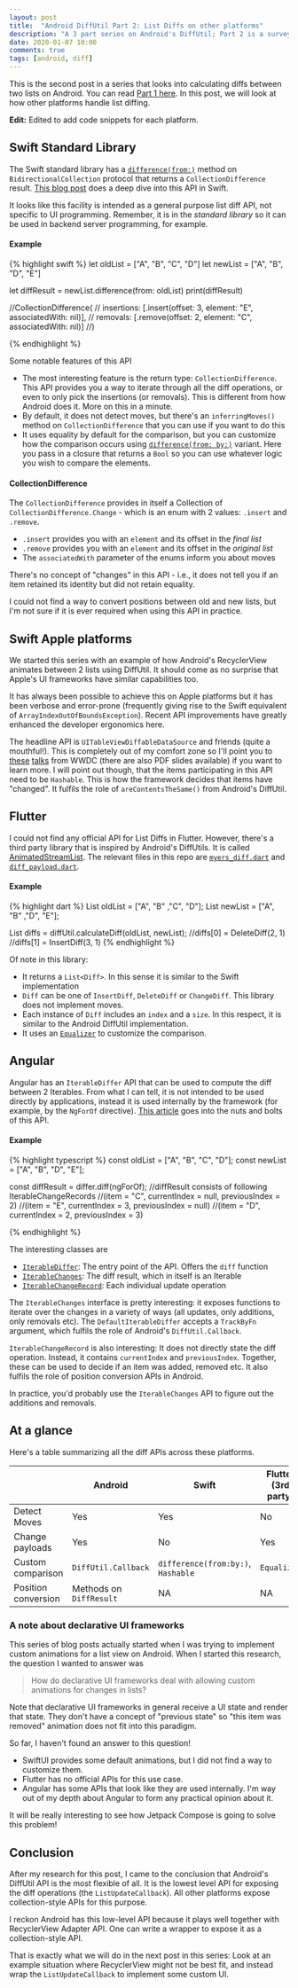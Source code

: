 ```yaml
---
layout: post
title:  "Android DiffUtil Part 2: List Diffs on other platforms"
description: "A 3 part series on Android's DiffUtil; Part 2 is a survey of similar APIs on Swift, iOS, Angular and Flutter"
date: 2020-01-07 10:00
comments: true
tags: [android, diff]
---
```


This is the second post in a series that looks into calculating diffs between two lists on Android. You can read [Part 1 here](/blog/2020/01/06/diff-util-part1/). In this post, we will look at how other platforms handle list diffing.

**Edit:** Edited to add code snippets for each platform.

## Swift Standard Library

The Swift standard library has a [`difference(from:)`](https://developer.apple.com/documentation/swift/bidirectionalcollection/3200721-difference) method on `BidirectionalCollection` protocol that returns a `CollectionDifference` result. [This blog post](https://www.fivestars.blog/code/swift-5-1-collection-diffing.html) does a deep dive into this API in Swift.

It looks like this facility is intended as a general purpose list diff API, not specific to UI programming. Remember, it is in the *standard library* so it can be used in backend server programming, for example.

#### Example

{% highlight swift %}
let oldList = ["A", "B", "C", "D"]
let newList = ["A", "B", "D", "E"]

let diffResult = newList.difference(from: oldList)
print(diffResult)

//CollectionDifference<String>(
//    insertions: [.insert(offset: 3, element: "E", associatedWith: nil)], 
//    removals: [.remove(offset: 2, element: "C", associatedWith: nil)]
//)

{% endhighlight %}

Some notable features of this API

- The most interesting feature is the return type: `CollectionDifference`. This API provides you a way to iterate through all the diff operations, or even to only pick the insertions (or removals). This is different from how Android does it. More on this in a minute.
- By default, it does not detect moves, but there's an `inferringMoves()` method on `CollectionDifference` that you can use if you want to do this
- It uses equality by default for the comparison, but you can customize how the comparison occurs using [`difference(from: by:)`](https://developer.apple.com/documentation/swift/bidirectionalcollection/3200722-difference) variant. Here you pass in a closure that returns a `Bool` so you can use whatever logic you wish to compare the elements.

#### CollectionDifference

The `CollectionDifference` provides in itself a Collection of `CollectionDifference.Change` - which is an enum with 2 values: `.insert` and `.remove`.

- `.insert` provides you with an `element` and its offset in the _final list_
- `.remove` provides you with an `element` and its offset in the _original list_
- The `associatedWith` parameter of the enums inform you about moves

There's no concept of "changes" in this API - i.e., it does not tell you if an item retained its identity but did not retain equality.

I could not find a way to convert positions between old and new lists, but I'm not sure if it is ever required when using this API in practice.

## Swift Apple platforms

We started this series with an example of how Android's RecyclerView animates between 2 lists using DiffUtil. It should come as no surprise that Apple's UI frameworks have similar capabilities too.

It has always been possible to achieve this on Apple platforms but it has been verbose and error-prone (frequently giving rise to the Swift equivalent of `ArrayIndexOutOfBoundsException`). Recent API improvements have greatly enhanced the developer ergonomics here.

The headline API is `UITableViewDiffableDataSource` and friends (quite a mouthful!). This is completely out of my comfort zone so I'll point you to [these](https://developer.apple.com/videos/play/wwdc2019/215) [talks](https://developer.apple.com/videos/play/wwdc2019/220) from WWDC (there are also PDF slides available) if you want to learn more. I will point out though, that the items participating in this API need to be `Hashable`. This is how the framework decides that items have "changed". It fulfils the role of `areContentsTheSame()` from Android's DiffUtil.

## Flutter

I could not find any official API for List Diffs in Flutter. However, there's a third party library that is inspired by Android's DiffUtils. It is called [AnimatedStreamList](https://github.com/adithyaxx/animated-stream-list). The relevant files in this repo are [`myers_diff.dart`](https://github.com/adithyaxx/animated-stream-list/blob/c5b3b17e8dd0b723e2b3777521924c272580c4bf/lib/src/myers_diff.dart) and [`diff_payload.dart`](https://github.com/adithyaxx/animated-stream-list/blob/c5b3b17e8dd0b723e2b3777521924c272580c4bf/lib/src/diff_payload.dart).

#### Example

{% highlight dart %}
List<String> oldList = ["A", "B" ,"C", "D"];
List<String> newList = ["A", "B" ,"D", "E"];

List<Diff> diffs = diffUtil.calculateDiff(oldList, newList);
//diffs[0] = DeleteDiff(2, 1)
//diffs[1] = InsertDiff(3, 1)
{% endhighlight %}

Of note in this library:

- It returns a `List<Diff>`. In this sense it is similar to the Swift implementation
- `Diff` can be one of `InsertDiff`, `DeleteDiff` or `ChangeDiff`. This library does not implement moves.
- Each instance of `Diff` includes an `index` and a `size`. In this respect, it is similar to the Android DiffUtil implementation.
- It uses an [`Equalizer`](https://github.com/adithyaxx/animated-stream-list/blob/c5b3b17e8dd0b723e2b3777521924c272580c4bf/lib/src/myers_diff.dart#L5) to customize the comparison.

## Angular

Angular has an `IterableDiffer` API that can be used to compute the diff between 2 Iterables. From what I can tell, it is not intended to be used directly by applications, instead it is used internally by the framework (for example, by the `NgForOf` directive). [This article](https://blog.mgechev.com/2017/11/14/angular-iterablediffer-keyvaluediffer-custom-differ-track-by-fn-performance/) goes into the nuts and bolts of this API.

#### Example

{% highlight typescript %}
const oldList = ["A", "B", "C", "D"];
const newList = ["A", "B", "D", "E"];

const diffResult = differ.diff(ngForOf);
//diffResult consists of following IterableChangeRecords
//(item = "C", currentIndex = null, previousIndex = 2)
//(item = "E", currentIndex = 3, previousIndex = null)
//(item = "D", currentIndex = 2, previousIndex = 3)

{% endhighlight %}

The interesting classes are

- [`IterableDiffer`](https://angular.io/api/core/IterableDiffer): The entry point of the API. Offers the `diff` function
- [`IterableChanges`](https://angular.io/api/core/IterableChanges): The diff result, which in itself is an Iterable
- [`IterableChangeRecord`](https://angular.io/api/core/IterableChangeRecord): Each individual update operation

The `IterableChanges` interface is pretty interesting: it exposes functions to iterate over the changes in a variety of ways (all updates, only additions, only removals etc). The `DefaultIterableDiffer` accepts a `TrackByFn` argument, which fulfils the role of Android's `DiffUtil.Callback`.

`IterableChangeRecord` is also interesting: It does not directly state the diff operation. Instead, it contains `currentIndex` and `previousIndex`. Together, these can be used to decide if an item was added, removed etc. It also fulfils the role of position conversion APIs in Android. 

In practice, you'd probably use the `IterableChanges` API to figure out the additions and removals.

## At a glance

Here's a table summarizing all the diff APIs across these platforms.

|                     | Android               | Swift                          | Flutter (3rd party)   | Angular              |
|---------------------|-----------------------|--------------------------------|-----------|----------------------|
| Detect Moves        | Yes                   | Yes                            | No        | Yes                  |
| Change payloads     | Yes                   | No                             | Yes       | Yes                  |
| Custom comparison   | `DiffUtil.Callback`     | `difference(from:by:)`, `Hashable` | `Equalizer` | `TrackByFn`            |
| Position conversion | Methods on `DiffResult` | NA                             | NA        | `IterableChangeRecord` |

### A note about declarative UI frameworks 

This series of blog posts actually started when I was trying to implement custom animations for a list view on Android. When I started this research, the question I wanted to answer was

> How do declarative UI frameworks deal with allowing custom animations for changes in lists?

Note that declarative UI frameworks in general receive a UI state and render that state. They don't have a concept of "previous state" so "this item was removed" animation does not fit into this paradigm.

So far, I haven't found an answer to this question!

- SwiftUI provides some default animations, but I did not find a way to customize them.
- Flutter has no official APIs for this use case.
- Angular has some APIs that look like they are used internally. I'm way out of my depth about Angular to form any practical opinion about it.

It will be really interesting to see how Jetpack Compose is going to solve this problem!

## Conclusion

After my research for this post, I came to the conclusion that Android's DiffUtil API is the most flexible of all. It is the lowest level API for exposing the diff operations (the `ListUpdateCallback`). All other platforms expose collection-style APIs for this purpose.

I reckon Android has this low-level API because it plays well together with RecyclerView Adapter API. One can write a wrapper to expose it as a collection-style API.

That is exactly what we will do in the next post in this series: Look at an example situation where RecyclerView might not be best fit, and instead wrap the `ListUpdateCallback` to implement some custom UI.